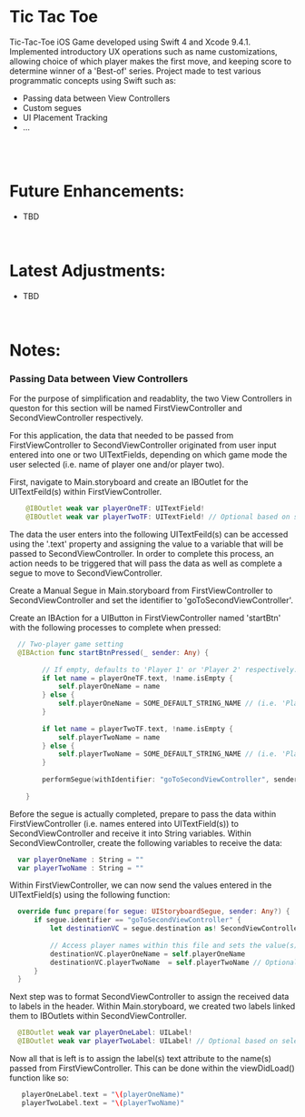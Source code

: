# Tic Tac Toe
Tic-Tac-Toe iOS Game developed using Swift 4 and Xcode 9.4.1. Implemented introductory UX operations such as name customizations, allowing choice of which player makes the first move, and keeping score to determine winner of a 'Best-of' series. 
Project made to test various programmatic concepts using Swift such as:

<ul> 
  <li> Passing data between View Controllers </li>
  <li> Custom segues </li>
  <li> UI Placement Tracking </li>
  <li> ... </li>
</ul>
</br>


</br>


<h1>Future Enhancements:</h1>
<ul>
  <li> TBD </li>
</ul>

</br>

<h1>Latest Adjustments:</h1>
<ul>
  <li> TBD </li>
</ul>


</br>


<h1>Notes:</h1>

<h3>Passing Data between View Controllers </h3>

<p> For the purpose of simplification and readablity, the two View Controllers in queston for this section will be named FirstViewController and SecondViewController respectively. </p>

<p>
  For this application, the data that needed to be passed from FirstViewController to SecondViewController originated from user input entered into one or two UITextFields, depending on which game mode the user selected (i.e. name of player one and/or player two).
</p>

<p> 
  First, navigate to Main.storyboard and create an IBOutlet for the UITextFeild(s) within FirstViewController. 
  
```swift
    @IBOutlet weak var playerOneTF: UITextField!
    @IBOutlet weak var playerTwoTF: UITextField! // Optional based on selection (one or two player)
```  

The data the user enters into the following UITextFeild(s) can be accessed using the '.text' property and assigning the value to a variable that will be passed to SecondViewController. In order to complete this process, an action needs to be triggered that will pass the data as well as complete a segue to move to SecondViewController.

Create a Manual Segue in Main.storyboard from FirstViewController to SecondViewController and set the identifier to 'goToSecondViewController'. 

</p>

<p>
  Create an IBAction for a UIButton in FirstViewController named 'startBtn' with the following processes to complete when pressed:  
  
```swift
  // Two-player game setting
  @IBAction func startBtnPressed(_ sender: Any) {
        
        // If empty, defaults to 'Player 1' or 'Player 2' respectively.
        if let name = playerOneTF.text, !name.isEmpty {
            self.playerOneName = name
        } else {
            self.playerOneName = SOME_DEFAULT_STRING_NAME // (i.e. 'Player 1')
        }
        
        if let name = playerTwoTF.text, !name.isEmpty {
            self.playerTwoName = name
        } else {
            self.playerTwoName = SOME_DEFAULT_STRING_NAME // (i.e. 'Player 2')
        }
        
        performSegue(withIdentifier: "goToSecondViewController", sender: self)
        
    }
```

</p>


<p>
  Before the segue is actually completed, prepare to pass the data within FirstViewController (i.e. names entered into UITextField(s)) to SecondViewController and receive it into String variables. 
  Within SecondViewController, create the following variables to receive the data:
  
  ```swift
    var playerOneName : String = ""
    var playerTwoName : String = ""
  ```
  
  Within FirstViewController, we can now send the values entered in the UITextField(s) using the following function:
  
  ```swift
    override func prepare(for segue: UIStoryboardSegue, sender: Any?) {
        if segue.identifier == "goToSecondViewController" {
            let destinationVC = segue.destination as! SecondViewController
            
            // Access player names within this file and sets the value(s) in destination view controller
            destinationVC.playerOneName = self.playerOneName
            destinationVC.playerTwoName  = self.playerTwoName // Optional based on selectin (one or two players)
        }
    }
  ```
  
  
  
</p>
 
<p>
  Next step was to format SecondViewController to assign the received data to labels in the header. Within Main.storyboard, we created two labels linked them to IBOutlets within SecondViewController. 
  
  ```swift
    @IBOutlet weak var playerOneLabel: UILabel!
    @IBOutlet weak var playerTwoLabel: UILabel! // Optional based on selection (one or two players)
  ```
 
 Now all that is left is to assign the label(s) text attribute to the name(s) passed from FirstViewController. This can be done within the viewDidLoad() function like so:
 
 ```swift
    playerOneLabel.text = "\(playerOneName)"
    playerTwoLabel.text = "\(playerTwoName)"
 ```
 
</p>














































